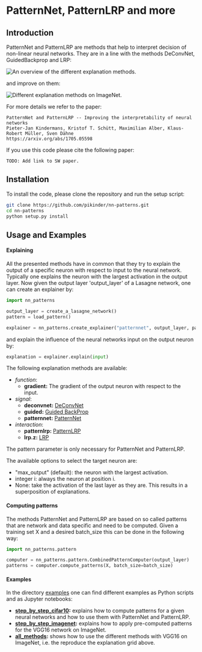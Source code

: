 # PatternNet, PatternLRP and more


## Introduction

PatternNet and PatternLRP are methods that help to interpret decision of non-linear neural networks.
They are in a line with the methods DeConvNet, GuidedBackprop and LRP:

![An overview of the different explanation methods.](https://raw.githubusercontent.com/pikinder/nn-patterns/master/images/fig2.png)

and improve on them:

![Different explanation methods on ImageNet.](https://raw.githubusercontent.com/pikinder/nn-patterns/master/images/fig5.png)

For more details we refer to the paper:

```
PatternNet and PatternLRP -- Improving the interpretability of neural networks
Pieter-Jan Kindermans, Kristof T. Schütt, Maximilian Alber, Klaus-Robert Müller, Sven Dähne
https://arxiv.org/abs/1705.05598
```

If you use this code please cite the following paper:
```
TODO: Add link to SW paper.
```


## Installation

To install the code, please clone the repository and run the setup script:

```bash
git clone https://github.com/pikinder/nn-patterns.git
cd nn-patterns
python setup.py install
```

## Usage and Examples

#### Explaining

All the presented methods have in common that they try to explain the output of a specific neuron with respect to input to the neural network.
Typically one explains the neuron with the largest activation in the output layer.
Now given the output layer 'output_layer' of a Lasagne network, one can create an explainer by:

```python
import nn_patterns

output_layer = create_a_lasagne_network()
pattern = load_pattern()

explainer = nn_patterns.create_explainer("patternnet", output_layer, patterns=patterns)
```

and explain the influence of the neural networks input on the output neuron by:

```python
explanation = explainer.explain(input)
```

The following explanation methods are available: 

* *function*:
  * **gradient:** The gradient of the output neuron with respect to the input.
* *signal*:
  * **deconvnet:** [DeConvNet](https://arxiv.org/abs/1311.2901)
  * **guided:** [Guided BackProp](https://arxiv.org/abs/1412.6806)
  * **patternnet:** [PatternNet](https://arxiv.org/abs/1705.05598)
* *interaction*:
  * **patternlrp:** [PatternLRP](https://arxiv.org/abs/1705.05598)
  * **lrp.z:** [LRP](http://journals.plos.org/plosone/article?id=10.1371/journal.pone.0130140)

The pattern parameter is only necessary for PatternNet and PatternLRP.

The available options to select the target neuron are:

* "max_output" (default): the neuron with the largest activation.
* integer i: always the neuron at position i.
* None: take the activation of the last layer as they are. This results in a superposition of explanations.


#### Computing patterns

The methods PatternNet and PatternLRP are based on so called patterns that are network and data specific and need to be computed.
Given a training set X and a desired batch_size this can be done in the following way:

```python
import nn_patterns.pattern

computer = nn_patterns.pattern.CombinedPatternComputer(output_layer)
patterns = computer.compute_patterns(X, batch_size=batch_size)
```

#### Examples

In the directory [examples](https://github.com/pikinder/nn-patterns/blob/master/examples/) one can find different examples as Python scripts and as Jupyter notebooks:

* **[step_by_step_cifar10]():** explains how to compute patterns for a given neural networks and how to use them with PatternNet and PatternLRP.
* **[step_by_step_imagenet](https://github.com/pikinder/nn-patterns/blob/master/examples/step_by_step_imagenet.ipynb):** explains how to apply pre-computed patterns for the VGG16 network on ImageNet.
* **[all_methods](https://github.com/pikinder/nn-patterns/blob/master/examples/all_methods.ipynb):** shows how to use the different methods with VGG16 on ImageNet, i.e. the reproduce the explanation grid above.
